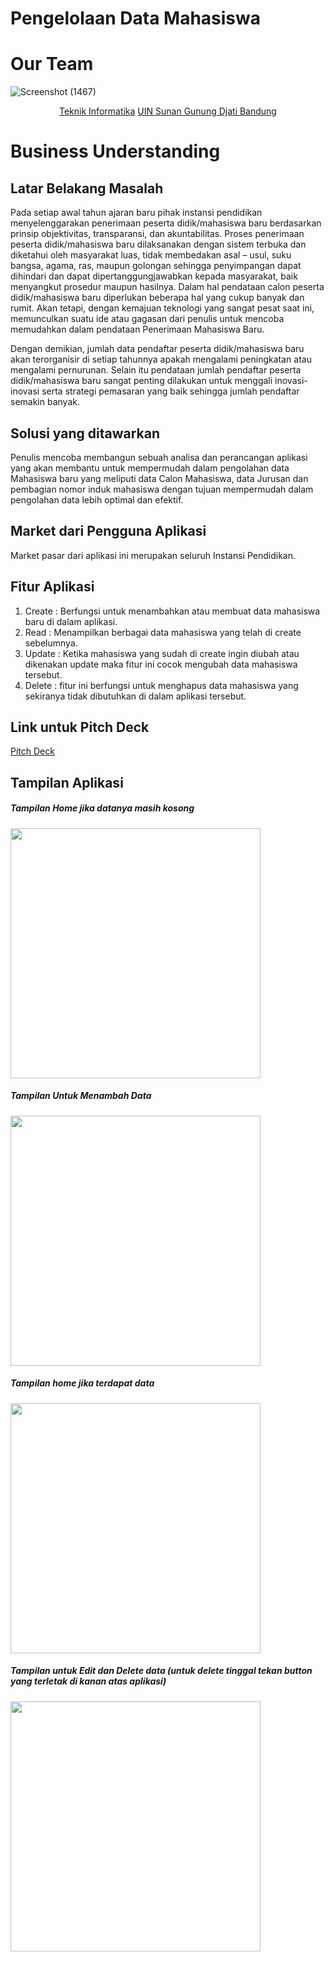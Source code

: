 # Pengelolaan Data Mahasiswa

# Our Team
![Screenshot (1467)](https://user-images.githubusercontent.com/75468041/209971407-1ad20610-e5db-4dc9-98e2-d34104845d95.png)

<p align="center">
  <a href="http://if.uinsgd.ac.id/">Teknik Informatika</a>  <a href="https://uinsgd.ac.id/">UIN Sunan Gunung Djati Bandung</a> 
</p>

# Business Understanding

## Latar Belakang Masalah
Pada setiap awal tahun ajaran baru pihak instansi pendidikan menyelenggarakan penerimaan peserta didik/mahasiswa baru berdasarkan prinsip objektivitas, transparansi, dan akuntabilitas. Proses penerimaan peserta didik/mahasiswa baru dilaksanakan dengan sistem terbuka dan diketahui oleh masyarakat luas, tidak membedakan asal – usul, suku bangsa, agama, ras, maupun golongan sehingga penyimpangan dapat dihindari dan dapat dipertanggungjawabkan kepada masyarakat, baik menyangkut prosedur maupun hasilnya. Dalam hal pendataan calon peserta didik/mahasiswa baru diperlukan beberapa hal yang cukup banyak dan rumit. Akan tetapi, dengan kemajuan teknologi yang sangat pesat saat ini, memunculkan suatu ide atau gagasan dari penulis untuk mencoba memudahkan dalam pendataan Penerimaan Mahasiswa Baru. 

Dengan demikian, jumlah data pendaftar peserta didik/mahasiswa baru akan terorganisir di setiap tahunnya apakah mengalami peningkatan atau mengalami pernurunan. Selain itu pendataan jumlah pendaftar peserta didik/mahasiswa baru sangat penting dilakukan untuk menggali inovasi-inovasi serta strategi pemasaran yang baik sehingga jumlah pendaftar semakin banyak.

## Solusi yang ditawarkan
Penulis mencoba membangun sebuah analisa dan perancangan aplikasi yang akan membantu untuk mempermudah dalam pengolahan data Mahasiswa baru yang meliputi data Calon Mahasiswa, data Jurusan dan pembagian nomor induk mahasiswa dengan tujuan mempermudah dalam pengolahan data lebih optimal dan efektif.

## Market dari Pengguna Aplikasi
Market pasar dari aplikasi ini merupakan seluruh Instansi Pendidikan.

## Fitur Aplikasi
1. Create	: Berfungsi untuk menambahkan atau membuat data mahasiswa baru di dalam aplikasi.
2. Read	: Menampilkan berbagai data mahasiswa yang telah di create sebelumnya.
3. Update	: Ketika mahasiswa yang sudah di create ingin diubah atau dikenakan update maka fitur ini cocok mengubah data mahasiswa tersebut.
4. Delete	: fitur ini berfungsi untuk menghapus data mahasiswa yang sekiranya tidak dibutuhkan di dalam aplikasi tersebut.

## Link untuk Pitch Deck
[Pitch Deck](https://docs.google.com/presentation/d/1Feqve56C-ioHA_ilPFA1SnzXRoRsBqy2/edit#slide=id.p1)

## Tampilan Aplikasi

##### Tampilan Home jika datanya masih kosong
<img width="400" src="https://cdn-images-1.medium.com/max/800/1*ti6Gdu8_WKibtEoc6NC51w.png">

##### Tampilan Untuk Menambah Data
<img width="400" src="https://cdn-images-1.medium.com/max/640/1*a1qLOoG_R4hZALP0bXCx-w.png">

##### Tampilan home jika terdapat data
<img width="400" src="https://cdn-images-1.medium.com/max/640/1*qcezno1nz2Qs59qVc2p8fw.png">

##### Tampilan untuk Edit dan Delete data (untuk delete tinggal tekan button yang terletak di kanan atas aplikasi)
<img width="400" src="https://cdn-images-1.medium.com/max/640/1*RDkA771KGyL-Gf_I51iO6w.png">


